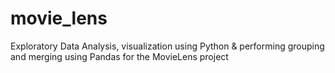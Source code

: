 # movie_lens
Exploratory Data Analysis, visualization using Python &amp; performing grouping and merging using Pandas for the MovieLens project
